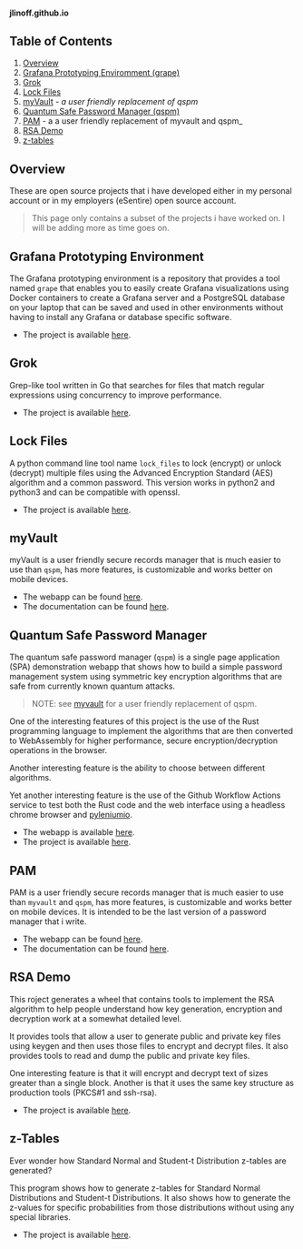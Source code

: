 #### jlinoff.github.io

## Table of Contents

1. [Overview](#overview)
1. [Grafana Prototyping Enviromment (grape)](#grafana-prototyping-environment)
1. [Grok](#grok)
1. [Lock Files](#lock-files)
1. [myVault](#myvault) - _a user friendly replacement of qspm_
1. [Quantum Safe Password Manager (qspm)](#quantum-safe-password-manager)
1. [PAM](#pam) - a a user friendly replacement of myvault and qspm_
1. [RSA Demo](#rsa-demo)
1. [z-tables](#z-tables)

## Overview
These are open source projects that i have developed either in my personal account or in
my employers (eSentire) open source account.

> This page only contains a subset of the projects i have worked on.
> I will be adding more as time goes on.

## Grafana Prototyping Environment
The Grafana prototyping environment is a repository that provides a tool named `grape` that
enables you to easily create Grafana visualizations using Docker containers to create a Grafana server and
a PostgreSQL database on your laptop that can be saved and used in other environments without having
to install any Grafana or database specific software.

* The project is available [here](https://github.com/eSentire/grape).

## Grok
Grep-like tool written in Go that searches for files that match regular expressions
using concurrency to improve performance.

* The project is available [here](https://github.com/eSentire/grok).

## Lock Files
A python command line tool name `lock_files` to lock (encrypt) or unlock (decrypt)
multiple files using the Advanced Encryption Standard (AES) algorithm and a common password. 
This version works in python2 and python3 and can be compatible with openssl.

* The project is available [here](https://github.com/eSentire/lock_files).

## myVault
myVault is a user friendly secure records manager that is much easier to use
than `qspm`, has more features, is customizable and works better on mobile devices.

* The webapp can be found [here](https://jlinoff.github.io/myvault/index.html).
* The documentation can be found [here](https://jlinoff.github.io/myvault/help/index.html).

## Quantum Safe Password Manager
The quantum safe password manager (`qspm`) is a single page application (SPA) demonstration
webapp that shows how to build a simple password management system using symmetric key encryption
algorithms that are safe from currently known quantum attacks.

> NOTE: see [myvault](#mvault) for a user friendly replacement of qspm.

One of the interesting features of this project is the use of the Rust programming language to
implement the algorithms that are then converted to WebAssembly for higher performance, 
secure encryption/decryption operations in the browser.

Another interesting feature is the ability to choose between different algorithms.

Yet another interesting feature is the use of the Github Workflow Actions service to
test both the Rust code and the web interface using a headless chrome browser and
[pyleniumio](https://github.com/ElSnoMan/pyleniumio).

* The webapp is available [here](https://esentire.github.io/qspm/).
* The project is available [here](https://github.com/eSentire/qspm).

## PAM
PAM is a user friendly secure records manager that is much easier to
use than `myvault` and `qspm`, has more features, is customizable and
works better on mobile devices. It is intended to be the last version
of a password manager that i write.

* The webapp can be found [here](https://jlinoff.github.io/pam/www).
* The documentation can be found [here](https://jlinoff.github.io/pam/www/help/).

## RSA Demo
This roject generates a wheel that contains tools to implement the RSA algorithm to help people
understand how key generation, encryption and decryption work at a somewhat detailed level.

It provides tools that allow a user to generate public and private key files using keygen and
then uses those files to encrypt and decrypt files. It also provides tools to read and dump the public and private key files.

One interesting feature is that it will encrypt and decrypt text of sizes greater than a single block. 
Another is that it uses the same key structure as production tools (PKCS#1 and ssh-rsa).

* The project is available [here](https://github.com/jlinoff/rsa_demo).

## z-Tables
Ever wonder how Standard Normal and Student-t Distribution z-tables are generated?

This program shows how to generate z-tables for Standard Normal Distributions and Student-t Distributions. 
It also shows how to generate the z-values for specific probabilities from those distributions without using any special libraries.

* The project is available [here](https://github.com/jlinoff/ztables).
